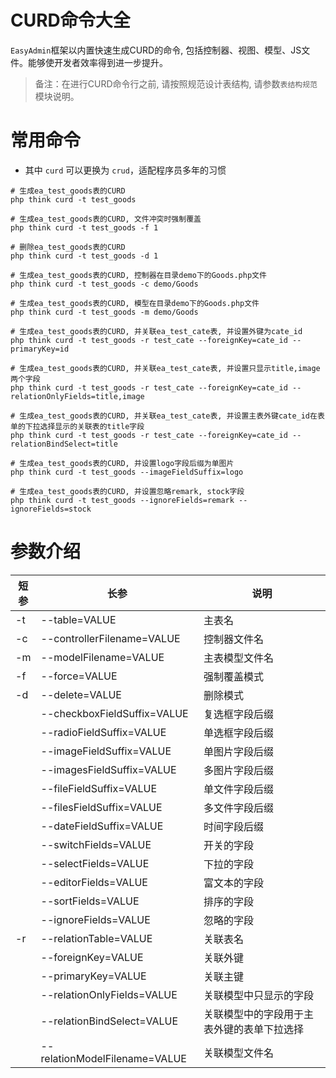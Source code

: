 # CURD命令大全

`EasyAdmin`框架以内置快速生成CURD的命令, 包括控制器、视图、模型、JS文件。能够使开发者效率得到进一步提升。

> 备注：在进行CURD命令行之前, 请按照规范设计表结构, 请参数`表结构规范`模块说明。

# 常用命令

- 其中 `curd` 可以更换为 `crud`，适配程序员多年的习惯

```shell
# 生成ea_test_goods表的CURD
php think curd -t test_goods

# 生成ea_test_goods表的CURD, 文件冲突时强制覆盖
php think curd -t test_goods -f 1

# 删除ea_test_goods表的CURD
php think curd -t test_goods -d 1

# 生成ea_test_goods表的CURD, 控制器在目录demo下的Goods.php文件
php think curd -t test_goods -c demo/Goods

# 生成ea_test_goods表的CURD, 模型在目录demo下的Goods.php文件
php think curd -t test_goods -m demo/Goods

# 生成ea_test_goods表的CURD, 并关联ea_test_cate表, 并设置外键为cate_id
php think curd -t test_goods -r test_cate --foreignKey=cate_id --primaryKey=id

# 生成ea_test_goods表的CURD, 并关联ea_test_cate表, 并设置只显示title,image两个字段
php think curd -t test_goods -r test_cate --foreignKey=cate_id --relationOnlyFields=title,image

# 生成ea_test_goods表的CURD, 并关联ea_test_cate表, 并设置主表外键cate_id在表单的下拉选择显示的关联表的title字段
php think curd -t test_goods -r test_cate --foreignKey=cate_id --relationBindSelect=title

# 生成ea_test_goods表的CURD, 并设置logo字段后缀为单图片
php think curd -t test_goods --imageFieldSuffix=logo

# 生成ea_test_goods表的CURD, 并设置忽略remark, stock字段
php think curd -t test_goods --ignoreFields=remark --ignoreFields=stock
```

# 参数介绍

| 短参 | 长参                            | 说明                    | 
|----|-------------------------------|-----------------------|
| -t | --table=VALUE                 | 主表名                   |
| -c | --controllerFilename=VALUE    | 控制器文件名                |
| -m | --modelFilename=VALUE         | 主表模型文件名               |
| -f | --force=VALUE                 | 强制覆盖模式                |
| -d | --delete=VALUE                | 删除模式                  |
|    | --checkboxFieldSuffix=VALUE   | 复选框字段后缀               |
|    | --radioFieldSuffix=VALUE      | 单选框字段后缀               |
|    | --imageFieldSuffix=VALUE      | 单图片字段后缀               |
|    | --imagesFieldSuffix=VALUE     | 多图片字段后缀               |
|    | --fileFieldSuffix=VALUE       | 单文件字段后缀               |
|    | --filesFieldSuffix=VALUE      | 多文件字段后缀               |
|    | --dateFieldSuffix=VALUE       | 时间字段后缀                |
|    | --switchFields=VALUE          | 开关的字段                 |
|    | --selectFields=VALUE          | 下拉的字段                 |
|    | --editorFields=VALUE          | 富文本的字段                |
|    | --sortFields=VALUE            | 排序的字段                 |
|    | --ignoreFields=VALUE          | 忽略的字段                 |
| -r | --relationTable=VALUE         | 关联表名                  |
|    | --foreignKey=VALUE            | 关联外键                  |
|    | --primaryKey=VALUE            | 关联主键                  |
|    | --relationOnlyFields=VALUE    | 关联模型中只显示的字段           |
|    | --relationBindSelect=VALUE    | 关联模型中的字段用于主表外键的表单下拉选择 |
|    | --relationModelFilename=VALUE | 关联模型文件名               |

